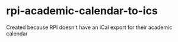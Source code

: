 # rpi-academic-calendar-to-ics
Created because RPI doesn't have an iCal export for their academic calendar
